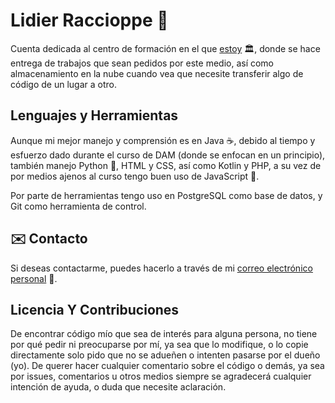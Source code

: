 # Lidier Raccioppe :bust_in_silhouette:

Cuenta dedicada al centro de formación en el que [estoy](https://www.danielcastelao.org/) :classical_building:, donde se hace entrega de trabajos que sean pedidos por este medio, así como almacenamiento en la nube cuando vea que necesite transferir algo de código de un lugar a otro.

## Lenguajes y Herramientas

Aunque mi mejor manejo y comprensión es en Java :coffee:, debido al tiempo y esfuerzo dado durante el curso de DAM (donde se enfocan en un principio), también manejo Python :snake:, HTML y CSS, así como Kotlin y PHP, a su vez de por medios ajenos al curso tengo buen uso de JavaScript :scroll:.

Por parte de herramientas tengo uso en PostgreSQL como base de datos, y Git como herramienta de control.

## :envelope: Contacto

Si deseas contactarme, puedes hacerlo a través de mi [correo electrónico personal](lmaximo2013@gmail.com) :email:.

## Licencia Y Contribuciones

De encontrar código mío que sea de interés para alguna persona, no tiene por qué pedir ni preocuparse por mí, ya sea que lo modifique, o lo copie directamente solo pido que no se adueñen o intenten pasarse por el dueño (yo). De querer hacer cualquier comentario sobre el código o demás, ya sea por issues, comentarios u otros medios siempre se agradecerá cualquier intención de ayuda, o duda que necesite aclaración.
